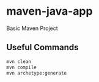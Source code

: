 # maven-java-app
Basic Maven Project

## Useful Commands
```Bash
mvn clean
mvn compile
mvn archetype:generate
